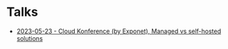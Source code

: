 # Talks

- [2023-05-23 - Cloud Konference (by Exponet), Managed vs self-hosted solutions](slides/2023-05-23-cloud-konference-exponet)
